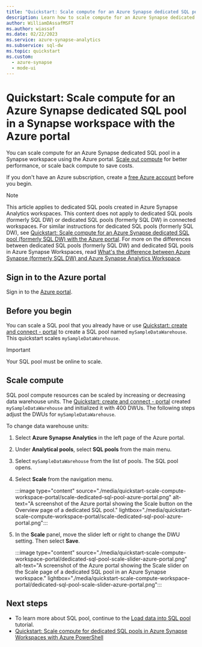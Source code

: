 ```yaml
---
title: "Quickstart: Scale compute for an Azure Synapse dedicated SQL pool in a Synapse workspace with the Azure portal"
description: Learn how to scale compute for an Azure Synapse dedicated SQL pool in a Synapse workspace with the Azure portal.
author: WilliamDAssafMSFT
ms.author: wiassaf
ms.date: 02/22/2023
ms.service: azure-synapse-analytics
ms.subservice: sql-dw
ms.topic: quickstart
ms.custom:
  - azure-synapse
  - mode-ui
---
```


# Quickstart: Scale compute for an Azure Synapse dedicated SQL pool in a Synapse workspace with the Azure portal

You can scale compute for an Azure Synapse dedicated SQL pool in a Synapse workspace using the Azure portal. [Scale out compute](sql-data-warehouse-manage-compute-overview.md) for better performance, or scale back compute to save costs.

If you don't have an Azure subscription, create a [free Azure account](https://azure.microsoft.com/free/) before you begin.

> [!NOTE]  
> This article applies to dedicated SQL pools created in Azure Synapse Analytics workspaces. This content does not apply to dedicated SQL pools (formerly SQL DW) or dedicated SQL pools (formerly SQL DW) in connected workspaces. For similar instructions for dedicated SQL pools (formerly SQL DW), see [Quickstart: Scale compute for an Azure Synapse dedicated SQL pool (formerly SQL DW) with the Azure portal](quickstart-scale-compute-portal.md).
> For more on the differences between dedicated SQL pools (formerly SQL DW) and dedicated SQL pools in Azure Synapse Workspaces, read [What's the difference between Azure Synapse (formerly SQL DW) and Azure Synapse Analytics Workspace](../sql/overview-difference-between-formerly-sql-dw-workspace.md).

## Sign in to the Azure portal

Sign in to the [Azure portal](https://portal.azure.com/).

## Before you begin

You can scale a SQL pool that you already have or use [Quickstart: create and connect - portal](create-data-warehouse-portal.md) to create a SQL pool named `mySampleDataWarehouse`. This quickstart scales `mySampleDataWarehouse`.

> [!IMPORTANT]  
> Your SQL pool must be online to scale.

## Scale compute

SQL pool compute resources can be scaled by increasing or decreasing data warehouse units. The [Quickstart: create and connect - portal](create-data-warehouse-portal.md) created `mySampleDataWarehouse` and initialized it with 400 DWUs. The following steps adjust the DWUs for `mySampleDataWarehouse`.

To change data warehouse units:

1. Select **Azure Synapse Analytics** in the left page of the Azure portal.
1. Under **Analytical pools**, select **SQL pools** from the main menu.
1. Select `mySampleDataWarehouse` from the list of pools. The SQL pool opens.
1. Select **Scale** from the navigation menu.

    :::image type="content" source="./media/quickstart-scale-compute-workspace-portal/scale-dedicated-sql-pool-azure-portal.png" alt-text="A screenshot of the Azure portal showing the Scale button on the Overview page of a dedicated SQL pool." lightbox="./media/quickstart-scale-compute-workspace-portal/scale-dedicated-sql-pool-azure-portal.png":::

1. In the **Scale** panel, move the slider left or right to change the DWU setting. Then select **Save**.

    :::image type="content" source="./media/quickstart-scale-compute-workspace-portal/dedicated-sql-pool-scale-slider-azure-portal.png" alt-text="A screenshot of the Azure portal showing the Scale slider on the Scale page of a dedicated SQL pool in an Azure Synapse workspace." lightbox="./media/quickstart-scale-compute-workspace-portal/dedicated-sql-pool-scale-slider-azure-portal.png":::

## Next steps

- To learn more about SQL pool, continue to the [Load data into SQL pool](./load-data-from-azure-blob-storage-using-copy.md) tutorial.
- [Quickstart: Scale compute for dedicated SQL pools in Azure Synapse Workspaces with Azure PowerShell](quickstart-scale-compute-workspace-powershell.md)
